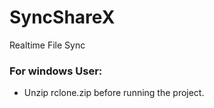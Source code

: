 # SyncShareX

Realtime File Sync

### For windows User:

-   Unzip rclone.zip before running the project.
